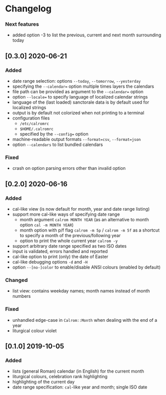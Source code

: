 # Changelog

### Next features

- added option -3 to list the previous, current and next month surrounding today

## [0.3.0] 2020-06-21

### Added

- date range selection: options `--today`, `--tomorrow`, `--yesterday`
- specifying the `--calendar=` option multiple times layers the calendars
- file path can be provided as argument to the `--calendar=` option
- option `--locale=` to specify language of localized calendar strings
- language of the (last loaded) sanctorale data is by default used for localized strings
- output is by default not colorized when not printing to a terminal
- configuration files
  - `/etc/calromrc`
  - `$HOME/.calromrc`
  - specified by the `--config=` option
- machine-readable output formats `--format=csv`, `--format=json`
- option `--calendars` to list bundled calendars

### Fixed

- crash on option parsing errors other than invalid option

## [0.2.0] 2020-06-16

### Added

- cal-like view (is now default for month, year and date range listing)
- support more cal-like ways of specifying date range
  - month argument `calrom MONTH YEAR` (as an alternative to month option `cal -m MONTH YEAR`)
  - month option with p/f flag `calrom -m 5p` / `calrom -m 5f` as a shortcut to specify a month of the previous/following year
  - option to print the whole current year `calrom -y`
- support arbitrary date range specified as two ISO dates
- input is validated, errors handled and reported
- cal-like option to print (only) the date of Easter
- cal-like debugging options `-d` and `-H`
- option `--[no-]color` to enable/disable ANSI colours (enabled by default)

### Changed

- list view: contains weekday names; month names instead of month numbers

### Fixed

- unhandled edge-case in `Calrom::Month` when dealing with the end of a year
- liturgical colour violet

## [0.1.0] 2019-10-05

### Added

- lists (general Roman) calendar (in English) for the current month
- liturgical colours, celebration rank highlighting
- highlighting of the current day
- date range specification: `cal`-like year and month; single ISO date
